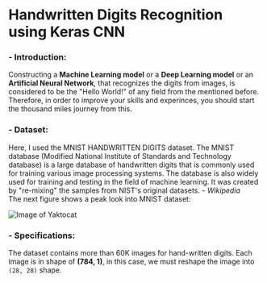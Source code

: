 # Handwritten Digits Recognition using Keras CNN  
### - Introduction:  
Constructing a **Machine Learning model** or a **Deep Learning model** or an **Artificial Neural Network**, that recognizes the digits from images, is considered to be the "Hello World!" of any field from the mentioned before. Therefore, in order to improve your skills and experinces, you should start the thousand miles journey from this.  

### - Dataset:  
Here, I used the MNIST HANDWRITTEN DIGITS dataset. The MNIST database (Modified National Institute of Standards and Technology database) is a large database of handwritten digits that is commonly used for training various image processing systems. The database is also widely used for training and testing in the field of machine learning. It was created by "re-mixing" the samples from NIST's original datasets.
*- Wikipedia*  
The next figure shows a peak look into MNIST dataset:  
  
![Image of Yaktocat](https://cdn-images-1.medium.com/max/800/0*At0wJRULTXvyA3EK.png)  
  
### - Specifications:  
The dataset contains more than 60K images for hand-written digits. Each image is in shape of __(784, 1)__, in this case, we must reshape the image into ```(28, 28)``` shape.

